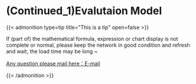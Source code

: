 # (Continued_1)Evalutaion Model


{{< admonition type=tip title="This is a tip" open=false >}}

If (part of) the mathematical formula, expression or chart display is not complete or normal, please keep the network in good condition and refresh and wait, the load time may be long ~ 

<a href="mailto:gzzyyxy@gmail.com">Any question please mail here：E-mail</a>

{{< /admonition >}}

